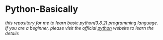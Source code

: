 # Python-Basically

*this repository for me to learn basic python(3.8.2) programming language. If you are a beginner, please visit the official [python](https://python.org) website to learn the details*
